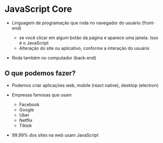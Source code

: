# JavaScript Core

- Linguagem de programação que roda no navegador do usuário (front-end) 
  - se você clicar em algum botão da página e aparece uma janela. Isso é o JavaScript
  - Alteração do site ou aplicativo, conforme a interação do usuário

- Roda também no computador (back-end)

## O que podemos fazer?

- Podemos criar aplicações web, mobile (react native), desktop (electron)
- Empresas famosas que usam
  - Facebook
  - Google
  - Uber
  - Netflix
  - Tiktok

- 99.99% dos sites na web usam JavaScript

## 